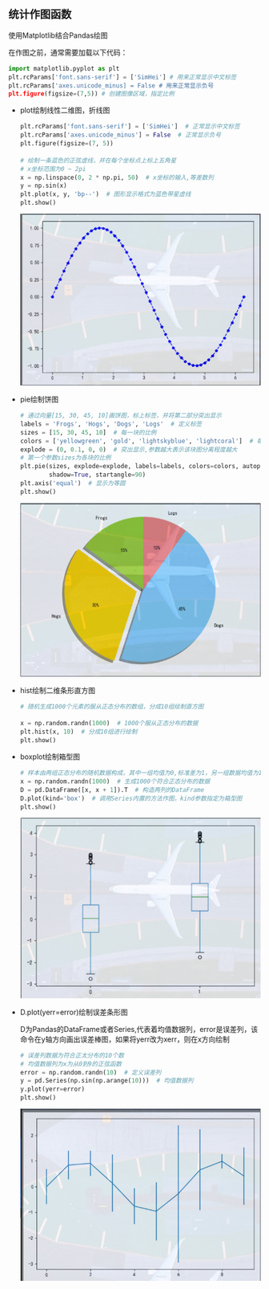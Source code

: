 ## 统计作图函数  
使用Matplotlib结合Pandas绘图   

在作图之前，通常需要加载以下代码：  

```python  
import matplotlib.pyplot as plt 
plt.rcParams['font.sans-serif'] = ['SimHei'] # 用来正常显示中文标签
plt.rcParams['axes.unicode_minus] = False # 用来正常显示负号
plt.figure(figsize=(7,5)) # 创建图像区域，指定比例   
```

* plot绘制线性二维图，折线图   

    ```python
    plt.rcParams['font.sans-serif'] = ['SimHei']  # 正常显示中文标签
    plt.rcParams['axes.unicode_minus'] = False  # 正常显示负号
    plt.figure(figsize=(7, 5))

    # 绘制一条蓝色的正弦虚线，并在每个坐标点上标上五角星
    # x坐标范围为0 ~ 2pi
    x = np.linspace(0, 2 * np.pi, 50)  # x坐标的输入,等差数列
    y = np.sin(x)
    plt.plot(x, y, 'bp--')  # 图形显示格式为蓝色带星虚线
    plt.show()
    ``` 

    ![img](./img/plot.png)    


* pie绘制饼图   

    ```python
    # 通过向量[15, 30, 45, 10]画饼图，标上标签，并将第二部分突出显示
    labels = 'Frogs', 'Hogs', 'Dogs', 'Logs'  # 定义标签
    sizes = [15, 30, 45, 10]  # 每一块的比例
    colors = ['yellowgreen', 'gold', 'lightskyblue', 'lightcoral']  # 每一块的颜色
    explode = (0, 0.1, 0, 0)  # 突出显示,参数越大表示该块图分离程度越大
    # 第一个参数sizes为各块的比例
    plt.pie(sizes, explode=explode, labels=labels, colors=colors, autopct="%1.lf%%",
            shadow=True, startangle=90)
    plt.axis('equal')  # 显示为等圆
    plt.show()
    ```   

    ![img](./img/pie.png)  

* hist绘制二维条形直方图   

    ```python
    # 随机生成1000个元素的服从正态分布的数组，分成10组绘制直方图

    x = np.random.randn(1000)  # 1000个服从正态分布的数据
    plt.hist(x, 10)  # 分成10组进行绘制
    plt.show()
    ``` 

* boxplot绘制箱型图   

    ```python
    # 样本由两组正态分布的随机数据构成，其中一组均值为0,标准差为1，另一组数据均值为1，标准差为1
    x = np.random.randn(1000)  # 生成1000个符合正态分布的数据
    D = pd.DataFrame([x, x + 1]).T  # 构造两列的DataFrame
    D.plot(kind='box')  # 调用Series内置的方法作图，kind参数指定为箱型图
    plt.show()
    ```  

    ![img](./img/box.png)   

* D.plot(yerr=error)绘制误差条形图     

    D为Pandas的DataFrame或者Series,代表着均值数据列，error是误差列，该命令在y轴方向画出误差棒图，如果将yerr改为xerr，则在x方向绘制   
    ```python
    # 误差列数据为符合正太分布的10个数
    # 均值数据列为x为从0到9的正弦函数
    error = np.random.randn(10)  # 定义误差列
    y = pd.Series(np.sin(np.arange(10)))  # 均值数据列
    y.plot(yerr=error)
    plt.show()
    ```  

    ![img](./img/error.png)  

    
